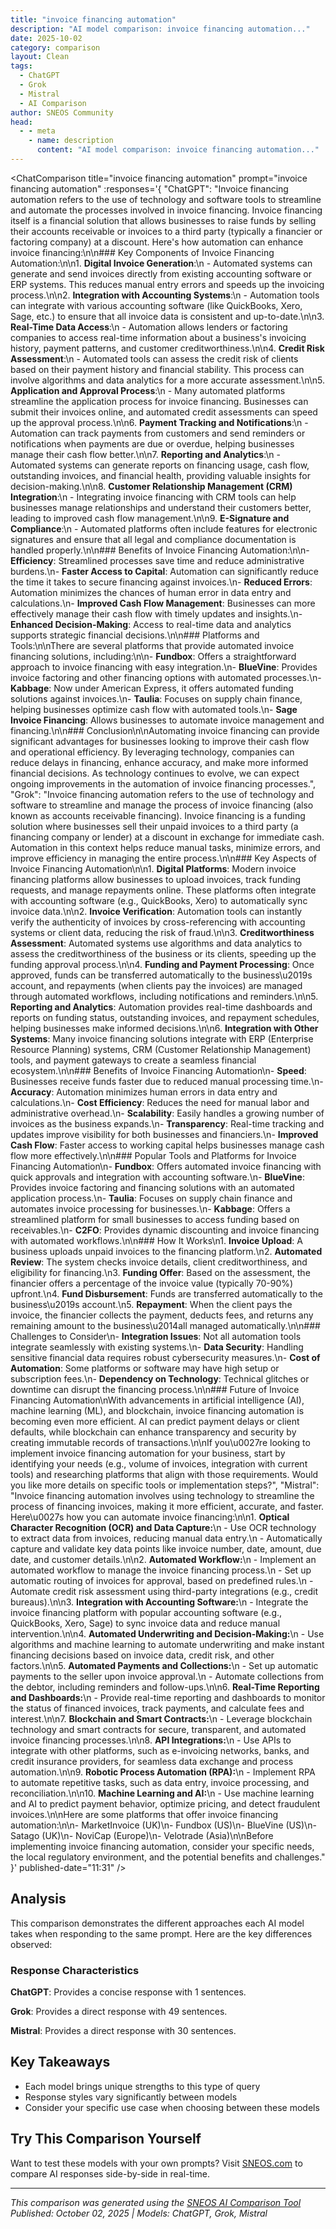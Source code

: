 ```yaml
---
title: "invoice financing automation"
description: "AI model comparison: invoice financing automation..."
date: 2025-10-02
category: comparison
layout: Clean
tags:
  - ChatGPT
  - Grok
  - Mistral
  - AI Comparison
author: SNEOS Community
head:
  - - meta
    - name: description
      content: "AI model comparison: invoice financing automation..."
---
```


<ChatComparison
  title="invoice financing automation"
  prompt="invoice financing automation"
  :responses='{
    "ChatGPT": "Invoice financing automation refers to the use of technology and software tools to streamline and automate the processes involved in invoice financing. Invoice financing itself is a financial solution that allows businesses to raise funds by selling their accounts receivable or invoices to a third party (typically a financier or factoring company) at a discount. Here's how automation can enhance invoice financing:\n\n### Key Components of Invoice Financing Automation:\n\n1. **Digital Invoice Generation**:\n   - Automated systems can generate and send invoices directly from existing accounting software or ERP systems. This reduces manual entry errors and speeds up the invoicing process.\n\n2. **Integration with Accounting Systems**:\n   - Automation tools can integrate with various accounting software (like QuickBooks, Xero, Sage, etc.) to ensure that all invoice data is consistent and up-to-date.\n\n3. **Real-Time Data Access**:\n   - Automation allows lenders or factoring companies to access real-time information about a business's invoicing history, payment patterns, and customer creditworthiness.\n\n4. **Credit Risk Assessment**:\n   - Automated tools can assess the credit risk of clients based on their payment history and financial stability. This process can involve algorithms and data analytics for a more accurate assessment.\n\n5. **Application and Approval Process**:\n   - Many automated platforms streamline the application process for invoice financing. Businesses can submit their invoices online, and automated credit assessments can speed up the approval process.\n\n6. **Payment Tracking and Notifications**:\n   - Automation can track payments from customers and send reminders or notifications when payments are due or overdue, helping businesses manage their cash flow better.\n\n7. **Reporting and Analytics**:\n   - Automated systems can generate reports on financing usage, cash flow, outstanding invoices, and financial health, providing valuable insights for decision-making.\n\n8. **Customer Relationship Management (CRM) Integration**:\n   - Integrating invoice financing with CRM tools can help businesses manage relationships and understand their customers better, leading to improved cash flow management.\n\n9. **E-Signature and Compliance**:\n   - Automated platforms often include features for electronic signatures and ensure that all legal and compliance documentation is handled properly.\n\n### Benefits of Invoice Financing Automation:\n\n- **Efficiency**: Streamlined processes save time and reduce administrative burdens.\n- **Faster Access to Capital**: Automation can significantly reduce the time it takes to secure financing against invoices.\n- **Reduced Errors**: Automation minimizes the chances of human error in data entry and calculations.\n- **Improved Cash Flow Management**: Businesses can more effectively manage their cash flow with timely updates and insights.\n- **Enhanced Decision-Making**: Access to real-time data and analytics supports strategic financial decisions.\n\n### Platforms and Tools:\n\nThere are several platforms that provide automated invoice financing solutions, including:\n\n- **Fundbox**: Offers a straightforward approach to invoice financing with easy integration.\n- **BlueVine**: Provides invoice factoring and other financing options with automated processes.\n- **Kabbage**: Now under American Express, it offers automated funding solutions against invoices.\n- **Taulia**: Focuses on supply chain finance, helping businesses optimize cash flow with automated tools.\n- **Sage Invoice Financing**: Allows businesses to automate invoice management and financing.\n\n### Conclusion\n\nAutomating invoice financing can provide significant advantages for businesses looking to improve their cash flow and operational efficiency. By leveraging technology, companies can reduce delays in financing, enhance accuracy, and make more informed financial decisions. As technology continues to evolve, we can expect ongoing improvements in the automation of invoice financing processes.",
    "Grok": "Invoice financing automation refers to the use of technology and software to streamline and manage the process of invoice financing (also known as accounts receivable financing). Invoice financing is a funding solution where businesses sell their unpaid invoices to a third party (a financing company or lender) at a discount in exchange for immediate cash. Automation in this context helps reduce manual tasks, minimize errors, and improve efficiency in managing the entire process.\n\n### Key Aspects of Invoice Financing Automation\n\n1. **Digital Platforms**: Modern invoice financing platforms allow businesses to upload invoices, track funding requests, and manage repayments online. These platforms often integrate with accounting software (e.g., QuickBooks, Xero) to automatically sync invoice data.\n\n2. **Invoice Verification**: Automation tools can instantly verify the authenticity of invoices by cross-referencing with accounting systems or client data, reducing the risk of fraud.\n\n3. **Creditworthiness Assessment**: Automated systems use algorithms and data analytics to assess the creditworthiness of the business or its clients, speeding up the funding approval process.\n\n4. **Funding and Payment Processing**: Once approved, funds can be transferred automatically to the business\u2019s account, and repayments (when clients pay the invoices) are managed through automated workflows, including notifications and reminders.\n\n5. **Reporting and Analytics**: Automation provides real-time dashboards and reports on funding status, outstanding invoices, and repayment schedules, helping businesses make informed decisions.\n\n6. **Integration with Other Systems**: Many invoice financing solutions integrate with ERP (Enterprise Resource Planning) systems, CRM (Customer Relationship Management) tools, and payment gateways to create a seamless financial ecosystem.\n\n### Benefits of Invoice Financing Automation\n- **Speed**: Businesses receive funds faster due to reduced manual processing time.\n- **Accuracy**: Automation minimizes human errors in data entry and calculations.\n- **Cost Efficiency**: Reduces the need for manual labor and administrative overhead.\n- **Scalability**: Easily handles a growing number of invoices as the business expands.\n- **Transparency**: Real-time tracking and updates improve visibility for both businesses and financiers.\n- **Improved Cash Flow**: Faster access to working capital helps businesses manage cash flow more effectively.\n\n### Popular Tools and Platforms for Invoice Financing Automation\n- **Fundbox**: Offers automated invoice financing with quick approvals and integration with accounting software.\n- **BlueVine**: Provides invoice factoring and financing solutions with an automated application process.\n- **Taulia**: Focuses on supply chain finance and automates invoice processing for businesses.\n- **Kabbage**: Offers a streamlined platform for small businesses to access funding based on receivables.\n- **C2FO**: Provides dynamic discounting and invoice financing with automated workflows.\n\n### How It Works\n1. **Invoice Upload**: A business uploads unpaid invoices to the financing platform.\n2. **Automated Review**: The system checks invoice details, client creditworthiness, and eligibility for financing.\n3. **Funding Offer**: Based on the assessment, the financier offers a percentage of the invoice value (typically 70-90%) upfront.\n4. **Fund Disbursement**: Funds are transferred automatically to the business\u2019s account.\n5. **Repayment**: When the client pays the invoice, the financier collects the payment, deducts fees, and returns any remaining amount to the business\u2014all managed automatically.\n\n### Challenges to Consider\n- **Integration Issues**: Not all automation tools integrate seamlessly with existing systems.\n- **Data Security**: Handling sensitive financial data requires robust cybersecurity measures.\n- **Cost of Automation**: Some platforms or software may have high setup or subscription fees.\n- **Dependency on Technology**: Technical glitches or downtime can disrupt the financing process.\n\n### Future of Invoice Financing Automation\nWith advancements in artificial intelligence (AI), machine learning (ML), and blockchain, invoice financing automation is becoming even more efficient. AI can predict payment delays or client defaults, while blockchain can enhance transparency and security by creating immutable records of transactions.\n\nIf you\u0027re looking to implement invoice financing automation for your business, start by identifying your needs (e.g., volume of invoices, integration with current tools) and researching platforms that align with those requirements. Would you like more details on specific tools or implementation steps?",
    "Mistral": "Invoice financing automation involves using technology to streamline the process of financing invoices, making it more efficient, accurate, and faster. Here\u0027s how you can automate invoice financing:\n\n1. **Optical Character Recognition (OCR) and Data Capture:**\n   - Use OCR technology to extract data from invoices, reducing manual data entry.\n   - Automatically capture and validate key data points like invoice number, date, amount, due date, and customer details.\n\n2. **Automated Workflow:**\n   - Implement an automated workflow to manage the invoice financing process.\n   - Set up automatic routing of invoices for approval, based on predefined rules.\n   - Automate credit risk assessment using third-party integrations (e.g., credit bureaus).\n\n3. **Integration with Accounting Software:**\n   - Integrate the invoice financing platform with popular accounting software (e.g., QuickBooks, Xero, Sage) to sync invoice data and reduce manual intervention.\n\n4. **Automated Underwriting and Decision-Making:**\n   - Use algorithms and machine learning to automate underwriting and make instant financing decisions based on invoice data, credit risk, and other factors.\n\n5. **Automated Payments and Collections:**\n   - Set up automatic payments to the seller upon invoice approval.\n   - Automate collections from the debtor, including reminders and follow-ups.\n\n6. **Real-Time Reporting and Dashboards:**\n   - Provide real-time reporting and dashboards to monitor the status of financed invoices, track payments, and calculate fees and interest.\n\n7. **Blockchain and Smart Contracts:**\n   - Leverage blockchain technology and smart contracts for secure, transparent, and automated invoice financing processes.\n\n8. **API Integrations:**\n   - Use APIs to integrate with other platforms, such as e-invoicing networks, banks, and credit insurance providers, for seamless data exchange and process automation.\n\n9. **Robotic Process Automation (RPA):**\n   - Implement RPA to automate repetitive tasks, such as data entry, invoice processing, and reconciliation.\n\n10. **Machine Learning and AI:**\n    - Use machine learning and AI to predict payment behavior, optimize pricing, and detect fraudulent invoices.\n\nHere are some platforms that offer invoice financing automation:\n\n- MarketInvoice (UK)\n- Fundbox (US)\n- BlueVine (US)\n- Satago (UK)\n- NoviCap (Europe)\n- Velotrade (Asia)\n\nBefore implementing invoice financing automation, consider your specific needs, the local regulatory environment, and the potential benefits and challenges."
  }'
  published-date="11:31"
/>

## Analysis

This comparison demonstrates the different approaches each AI model takes when responding to the same prompt. Here are the key differences observed:

### Response Characteristics

**ChatGPT**: Provides a concise response with 1 sentences. 

**Grok**: Provides a direct response with 49 sentences. 

**Mistral**: Provides a direct response with 30 sentences. 

## Key Takeaways

- Each model brings unique strengths to this type of query
- Response styles vary significantly between models
- Consider your specific use case when choosing between these models

## Try This Comparison Yourself

Want to test these models with your own prompts? Visit [SNEOS.com](https://sneos.com) to compare AI responses side-by-side in real-time.

---

*This comparison was generated using the [SNEOS AI Comparison Tool](https://sneos.com)*
*Published: October 02, 2025 | Models: ChatGPT, Grok, Mistral*
